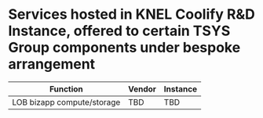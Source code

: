 # Services hosted in KNEL Coolify R&D Instance, offered to certain TSYS Group components under bespoke arrangement
 
|Function|Vendor|Instance|
|---|---|---|
|LOB bizapp compute/storage|TBD|TBD|
